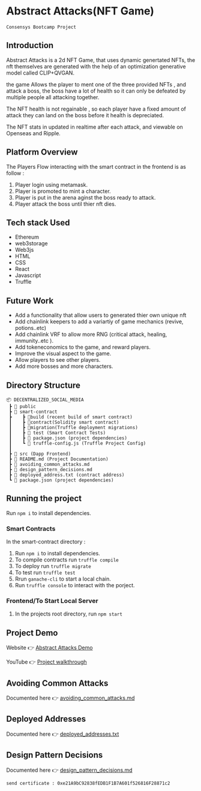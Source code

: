 # Abstract Attacks(NFT Game)
`Consensys Bootcamp Project`

## Introduction
Abstract Attacks is a 2d NFT Game, that uses dynamic genertated NFTs, the nft themselves are generated with the help of an optimization generative model called CLIP+QVGAN.

the game Allows the player to ment one of the three provided NFTs , and attack a boss, the boss have a lot of health so it can only be defeated by multiple people all attacking together.

The NFT health is not regainable , so each player have a fixed amount of attack they can land on the boss before it health is depreciated.

The NFT stats in updated in realtime after each attack, and viewable on Openseas and Ripple.

## Platform Overview

The Players Flow interacting with the smart contract in the frontend is as follow :

1. Player login using metamask.
2. Player is promoted to mint a character.
3. Player is put in the arena aginst the boss ready to attack.
4. Player attack the boss until thier nft dies.

## Tech stack Used

- Ethereum
- web3storage
- Web3js
- HTML
- CSS
- React
- Javascript
- Truffle

## Future Work

- Add a functionality that allow users to generated thier own unique nft
- Add chainlink keepers to add a variartiy of game mechanics (revive, potions..etc)
- Add chainlink VRF to allow more RNG (critical attack, healing, immunity..etc ).
- Add tokeneconomics to the game, and reward players.
- Improve the visual aspect to the game.
- Allow players to see other players.
- Add more bosses and more characters.

## Directory Structure

```
📦 DECENTRALIZED_SOCIAL_MEDIA
 ┣ 📂 public
 ┣ 📂 smart-contract
 ┣    ┣ 📂build (recent build of smart contract)
 ┃    ┣ 📂contract(Solidity smart contract)
 ┃    ┣	📂migration(Truffle deployment migrations)
 ┃    ┣ 📂 test (Smart Contract Tests)
 ┃    ┣ 📜 package.json (project dependencies)
 ┃    ┗ 📜 truffle-config.js (Truffle Project Config)
 ┃
 ┣ 📂 src (Dapp Frontend)
 ┣ 📜 README.md (Project Documentation)
 ┣ 📜 avoiding_common_attacks.md
 ┣ 📜 design_pattern_decisions.md
 ┣ 📜 deployed_address.txt (contract address)
 ┗ 📜 package.json (project dependencies)
```

## Running the project

Run `npm i` to install dependencies.

### Smart Contracts

In the smart-contract directory :

1. Run `npm i` to install dependencies.
2. To compile contracts run `truffle compile`
3. To deploy run `truffle migrate`
4. To test run `truffle test`
5. Rrun `ganache-cli` to start a local chain.
6. Run `truffle console` to interact with the porject.

### Frontend/To Start Local Server

1. In the projects root directory, run `npm start`

## Project Demo

Website 👉 [Abstract Attacks Demo](https://orange-lake-7069.on.fleek.co/)

YouTube 👉 [Project walkthrough](https://youtu.be/2xLrlHg-wpU)

## Avoiding Common Attacks

Documented here 👉 [avoiding_common_attacks.md](avoiding_common_attacks.md)

## Deployed Addresses

Documented here 👉 [deployed_addresses.txt](deployed_addresses.txt)

## Design Pattern Decisions

Documented here 👉 [design_pattern_decisions.md](design_pattern_decisions.md)

`send certificate : 0xe21A9bC92838fEDB1F1B7A601f526816F28871c2`

